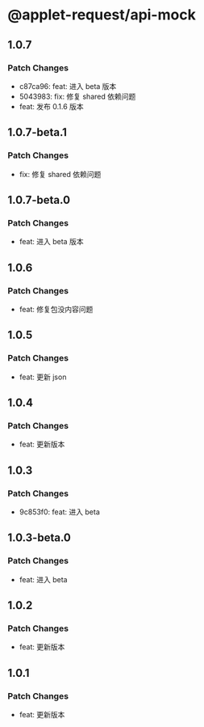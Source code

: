 # @applet-request/api-mock

## 1.0.7

### Patch Changes

- c87ca96: feat: 进入 beta 版本
- 5043983: fix: 修复 shared 依赖问题
- feat: 发布 0.1.6 版本

## 1.0.7-beta.1

### Patch Changes

- fix: 修复 shared 依赖问题

## 1.0.7-beta.0

### Patch Changes

- feat: 进入 beta 版本

## 1.0.6

### Patch Changes

- feat: 修复包没内容问题

## 1.0.5

### Patch Changes

- feat: 更新 json

## 1.0.4

### Patch Changes

- feat: 更新版本

## 1.0.3

### Patch Changes

- 9c853f0: feat: 进入 beta

## 1.0.3-beta.0

### Patch Changes

- feat: 进入 beta

## 1.0.2

### Patch Changes

- feat: 更新版本

## 1.0.1

### Patch Changes

- feat: 更新版本
